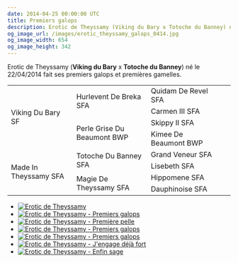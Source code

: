 ```yaml
---
date: 2014-04-25 00:00:00 UTC
title: Premiers galops
description: Erotic de Theyssamy (Viking du Bary x Totoche du Banney) né le 22/04/2014 fait ses premiers galops.
og_image_url: /images/erotic_theyssamy_galops_0414.jpg
og_image_width: 654
og_image_height: 342
---
```


<div class="pure-u-1 pure-u-md-1-2 pure-u-lg-1-3">
<p>Erotic de Theyssamy (<strong>Viking du Bary</strong> x <strong>Totoche du Banney</strong>) né le 22/04/2014 fait ses premiers galops et premières gamelles.</p>

<table class="genealogie">
	<tr>
		<td rowspan="4" class="c-cell">Viking Du Bary SF</td>
		<td rowspan="2" class="c-cell">Hurlevent De Breka SFA</td>
		<td class="c-cell">Quidam De Revel SFA</td>
	</tr>
	<tr>
		<td class="c-cell">Carmen III SFA</td>
		<td></td>
		<td></td>
	</tr>
	<tr>
		<td rowspan="2" class="c-cell">Perle Grise Du Beaumont BWP</td>
		<td class="c-cell">Skippy II SFA</td>
		<td></td>
	</tr>
	<tr>
		<td class="c-cell">Kimee De Beaumont BWP</td>
		<td></td>
		<td></td>
	</tr>
	<tr>
		<td rowspan="4" class="c-cell">Made In Theyssamy SFA</td>
		<td rowspan="2" class="c-cell">Totoche Du Banney SFA</td>
		<td class="c-cell">Grand Veneur SFA</td>
	</tr>
	<tr>
		<td class="c-cell">Lisebeth SFA</td>
		<td></td>
		<td></td>
	</tr>
	<tr>
		<td rowspan="2" class="c-cell">Magie De Theyssamy SFA</td>
		<td class="c-cell">Hippomene SFA</td>
		<td></td>
	</tr>
	<tr>
		<td class="c-cell">Dauphinoise SFA</td>
		<td></td>
		<td></td>
	</tr>
</table>
</div>

<div class="pure-u-1 pure-u-md-1-2 pure-u-lg-1-3">
<div class="gallery" style="display:block;">
	<ul class="rig columns-4">
		<li><a href="/images/erotic_theyssamy_galops_0414_5.jpg" title="Erotic de Theyssamy"><img src="{{ site.baseurl }}/images/erotic_theyssamy_galops_0414_5_link_pv.jpg" alt='Erotic de Theyssamy' /></a></li>
		<li><a href="/images/erotic_theyssamy_galops_0414_4.jpg" title="Premiers galops"><img src="{{ site.baseurl }}/images/erotic_theyssamy_galops_0414_4_link_pv.jpg" alt='Erotic de Theyssamy - Premiers galops' /></a></li>
		<li><a href="/images/erotic_theyssamy_galops_0414_1.jpg" title="Première pelle"><img src="{{ site.baseurl }}/images/erotic_theyssamy_galops_0414_1_link_pv.jpg" alt='Erotic de Theyssamy - Première pelle' /></a></li>
		<li><a href="/images/erotic_theyssamy_galops_0414_6.jpg" title="Premiers galops"><img src="{{ site.baseurl }}/images/erotic_theyssamy_galops_0414_6_link_pv.jpg" alt='Erotic de Theyssamy - Premiers galops' /></a></li>
		<li><a href="/images/erotic_theyssamy_galops_0414_7.jpg" title="Premiers galops"><img src="{{ site.baseurl }}/images/erotic_theyssamy_galops_0414_7_link_pv.jpg" alt='Erotic de Theyssamy - Premiers galops' /></a></li>
		<li><a href="/images/erotic_theyssamy_galops_0414_3.jpg" title="J'engage déjà fort"><img src="{{ site.baseurl }}/images/erotic_theyssamy_galops_0414_3_link_pv.jpg" alt="Erotic de Theyssamy - J'engage déjà fort" /></a></li>
		<li><a href="/images/erotic_theyssamy_galops_0414_2.jpg" title="Enfin sage"><img src="{{ site.baseurl }}/images/erotic_theyssamy_galops_0414_2_link_pv.jpg" alt='Erotic de Theyssamy - Enfin sage' /></a></li>
	</ul>
</div>
</div>
